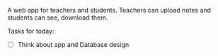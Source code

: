 A web app for teachers and students. Teachers can upload notes and students can see, download them.

Tasks for today:

- [ ] Think about app and Database design
